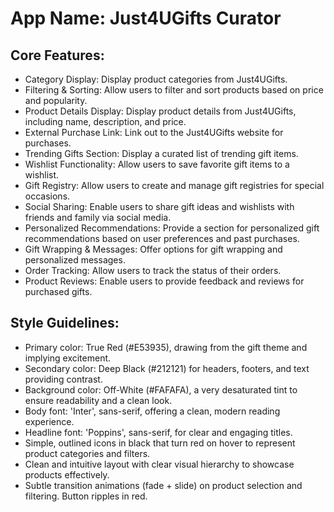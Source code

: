 # **App Name**: Just4UGifts Curator

## Core Features:

- Category Display: Display product categories from Just4UGifts.
- Filtering & Sorting: Allow users to filter and sort products based on price and popularity.
- Product Details Display: Display product details from Just4UGifts, including name, description, and price.
- External Purchase Link: Link out to the Just4UGifts website for purchases.
- Trending Gifts Section: Display a curated list of trending gift items.
- Wishlist Functionality: Allow users to save favorite gift items to a wishlist.
- Gift Registry: Allow users to create and manage gift registries for special occasions.
- Social Sharing: Enable users to share gift ideas and wishlists with friends and family via social media.
- Personalized Recommendations: Provide a section for personalized gift recommendations based on user preferences and past purchases.
- Gift Wrapping & Messages: Offer options for gift wrapping and personalized messages.
- Order Tracking: Allow users to track the status of their orders.
- Product Reviews: Enable users to provide feedback and reviews for purchased gifts.

## Style Guidelines:

- Primary color: True Red (#E53935), drawing from the gift theme and implying excitement.
- Secondary color: Deep Black (#212121) for headers, footers, and text providing contrast.
- Background color: Off-White (#FAFAFA), a very desaturated tint to ensure readability and a clean look.
- Body font: 'Inter', sans-serif, offering a clean, modern reading experience.
- Headline font: 'Poppins', sans-serif, for clear and engaging titles.
- Simple, outlined icons in black that turn red on hover to represent product categories and filters.
- Clean and intuitive layout with clear visual hierarchy to showcase products effectively.
- Subtle transition animations (fade + slide) on product selection and filtering. Button ripples in red.
